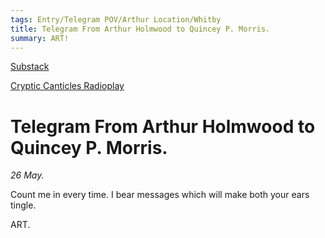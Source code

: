 ```yaml
---
tags: Entry/Telegram POV/Arthur Location/Whitby
title: Telegram From Arthur Holmwood to Quincey P. Morris.
summary: ART!
---
```


[Substack](https://draculadaily.substack.com/p/dracula-may-26-7b2)

[Cryptic Canticles Radioplay](https://crypticcanticles.com/2022/05/26/dracula-episode-may-26th-3/)

# Telegram From Arthur Holmwood to Quincey P. Morris.

_26 May._

Count me in every time. I bear messages which will make both your ears tingle.

ART.